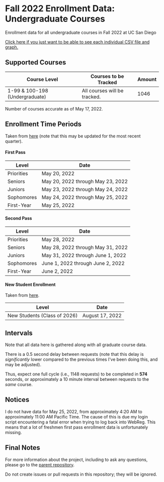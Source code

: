 # Fall 2022 Enrollment Data: Undergraduate Courses
Enrollment data for all undergraduate courses in Fall 2022 at UC San Diego

[Click here if you just want to be able to see each individual CSV file and graph.](https://github.com/UCSD-Historical-Enrollment-Data/2022Fall/blob/main/TOC.md)


## Supported Courses
| Course Level                   | Courses to be Tracked                               | Amount |
| ------------------------------ | --------------------------------------------------- | ------ |
| 1-99 & 100-198 (Undergraduate) | All courses will be tracked.                        | 1046   |

Number of courses accurate as of May 17, 2022.


## Enrollment Time Periods
Taken from [here](https://blink.ucsd.edu/instructors/courses/enrollment/start.html) (note that this may be updated for the most recent quarter).

#### First Pass

| Level                       | Date                              |
| --------------------------- | --------------------------------- |
| Priorities                  | May 20, 2022                      |
| Seniors                     | May 20, 2022 through May 23, 2022 |
| Juniors                     | May 23, 2022 through May 24, 2022 |
| Sophomores                  | May 24, 2022 through May 25, 2022 |
| First-Year                  | May 25, 2022                      |


#### Second Pass

| Level                       | Date                              |
| --------------------------- | --------------------------------- |
| Priorities                  | May 28, 2022                      |
| Seniors                     | May 28, 2022 through May 31, 2022 |
| Juniors                     | May 31, 2022 through June 1, 2022 |
| Sophomores                  | June 1, 2022 through June 2, 2022 |
| First-Year                  | June 2, 2022                      |

#### New Student Enrollment
Taken from [here](https://students.ucsd.edu/academics/enroll/calendar22-23.html).

| Level                        | Date                              |
| ---------------------------- | --------------------------------- |
| New Students (Class of 2026) | August 17, 2022                   |

## Intervals
Note that all data here is gathered along with all graduate course data.

There is a 0.5 second delay between requests (note that this delay is *significantly* lower compared to the previous times I've been doing this, and may be adjusted).

Thus, expect one full cycle (i.e., 1148 requests) to be completed in **574** seconds, or approximately a 10 minute interval between requests to the *same* course.

## Notices
I do not have data for May 25, 2022, from approximately 4:20 AM to approximately 11:00 AM Pacific Time. The cause of this is due my login script encountering a fatal error when trying to log back into WebReg. This means that a lot of freshmen first pass enrollment data is unfortunately missing. 

## Final Notes
For more information about the project, including to ask any questions, please go to the [parent repository](https://github.com/ewang2002/UCSDHistEnrollData). 

Do not create issues or pull requests in this repository; they will be ignored. 